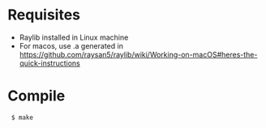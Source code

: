 # Requisites

 - Raylib installed in Linux machine
 - For macos, use .a generated in https://github.com/raysan5/raylib/wiki/Working-on-macOS#heres-the-quick-instructions

# Compile

```
 $ make
```
